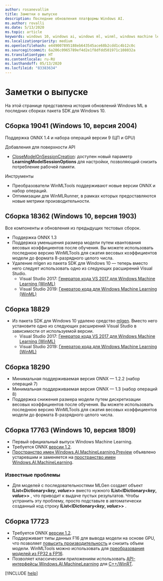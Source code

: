 ```yaml
---
author: rosanevallim
title: Заметки о выпуске
description: Последние обновления платформы Windows AI.
ms.author: rovalli
ms.date: 5/13/2020
ms.topic: article
keywords: windows 10, windows ai, windows ml, winml, windows machine learning
ms.localizationpriority: medium
ms.openlocfilehash: e449007895188eb643545ace68b2cdd1c4b12c0c
ms.sourcegitcommit: 6a206c0965789ef4d2e1f8dfdd501971c108032a
ms.translationtype: HT
ms.contentlocale: ru-RU
ms.lasthandoff: 05/13/2020
ms.locfileid: "83383634"
---
```

# <a name="release-notes"></a>Заметки о выпуске

На этой странице представлена история обновлений Windows ML в последних сборках пакета SDK для Windows 10.

## <a name="build-19041-windows-10-version-2004"></a>Сборка 19041 (Windows 10, версия 2004)

Поддержка ONNX 1.4 и набора операций версии 9 (ЦП и GPU) 

Добавления для поверхности API
* [CloseModelOnSessionCreation](https://docs.microsoft.com/uwp/api/windows.ai.machinelearning.learningmodelsessionoptions.closemodelonsessioncreation?view=winrt-19041): доступен новый параметр **LearningModelSessionOptions** для настройки, позволяющий снизить потребление рабочей памяти.

Инструменты

* Преобразователи WinMLTools поддерживают новые версии ONNX и набор операций.  
* Оптимизации для WinMLRunner, в рамках которых предоставляются новые метрики производительности. 


## <a name="build-18362-windows-10-version-1903"></a>Сборка 18362 (Windows 10, версия 1903)

Все компоненты и обновления из предыдущих тестовых сборок.

* Поддержка ONNX 1.3
* Поддержка уменьшения размера модели путем квантования весовых коэффициентов после обучения. Вы можете использовать последнюю версию WinMLTools для сжатия весовых коэффициентов модели до формата 8-разрядного целого числа.
* Удаление mlgen из пакета SDK для Windows 10 — теперь вместо него следует использовать одно из следующих расширений Visual Studio.
    * Visual Studio 2017: [Генератор кода VS 2017 для Windows Machine Learning (WinML)](https://marketplace.visualstudio.com/items?itemName=WinML.mlgen)
    * Visual Studio 2019: [Генератор кода для Windows Machine Learning (WinML)](https://marketplace.visualstudio.com/items?itemName=WinML.mlgenv2)

## <a name="build-18829"></a>Сборка 18829

* Из пакета SDK для Windows 10 удалено средство [mlgen](mlgen.md). Вместо него установите одно из следующих расширений Visual Studio в зависимости от используемой версии.
    * Visual Studio 2017: [Генератор кода VS 2017 для Windows Machine Learning (WinML)](https://marketplace.visualstudio.com/items?itemName=WinML.mlgen)
    * Visual Studio 2019: [Генератор кода для Windows Machine Learning (WinML)](https://marketplace.visualstudio.com/items?itemName=WinML.mlgenv2)

## <a name="build-18290"></a>Сборка 18290
- Минимальная поддерживаемая версия ONNX — 1.2.2 (набор операций 7)
- Минимальная поддерживаемая версия ONNX — 1.3 (набор операций 8)
- Поддержка снижения размера модели путем дискретизации весовых коэффициентов после обучения. Вы можете использовать последнюю версию WinMLTools для сжатия весовых коэффициентов модели до формата 8-разрядного целого числа.

## <a name="build-17763-windows-10-version-1809"></a>Сборка 17763 (Windows 10, версия 1809)

* Первый официальный выпуск Windows Machine Learning.
* Требуется ONNX [версии 1.2](https://github.com/onnx/onnx/tree/rel-1.2.2).
* [Пространство имен Windows.AI.MachineLearning.Preview](https://docs.microsoft.com/uwp/api/windows.ai.machinelearning.preview) объявлено устаревшим и заменяется на [пространство имен Windows.AI.MachineLearning](https://docs.microsoft.com/uwp/api/windows.ai.machinelearning).

### <a name="known-issues"></a>Известные проблемы

* Для моделей с последовательностями MLGen создает объект **IList&lt;Dictionary&lt;*key*, *value*&gt;&gt;** вместо нужного **IList&lt;IDictionary&lt;*key*, *value*&gt;&gt;** , что приводит к выдаче пустых результатов. Чтобы устранить эту проблему, просто подставьте в автоматически созданный код строку **IList&lt;IDictionary&lt;*key*, *value*&gt;&gt;** .

## <a name="build-17723"></a>Сборка 17723

- Требуется ONNX [версии 1.2](https://github.com/onnx/onnx/tree/rel-1.2.2).
- Поддерживает типы данных F16 для вывода модели на основе GPU, что позволяет [повысить производительность](performance-memory.md) и снизить объем модели. WinMLTools можно использовать для [преобразования моделей из FP32 в FP16](convert-model-winmltools.md#convert-to-floating-point-16).
- Позволяет классическим приложениям использовать [API-интерфейсы Windows.AI.MachineLearning](https://docs.microsoft.com/uwp/api/windows.ai.machinelearning) для [C++/WinRT](https://docs.microsoft.com/windows/uwp/cpp-and-winrt-apis/).

[!INCLUDE [help](../includes/get-help.md)]
